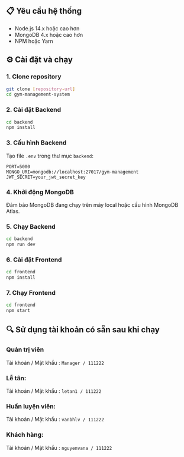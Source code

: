 ## 📋 Yêu cầu hệ thống

- Node.js 14.x hoặc cao hơn
- MongoDB 4.x hoặc cao hơn
- NPM hoặc Yarn

## ⚙️ Cài đặt và chạy

### 1. Clone repository
```bash
git clone [repository-url]
cd gym-management-system
```

### 2. Cài đặt Backend
```bash
cd backend
npm install
```

### 3. Cấu hình Backend
Tạo file `.env` trong thư mục `backend`:
```env
PORT=5000
MONGO_URI=mongodb://localhost:27017/gym-management
JWT_SECRET=your_jwt_secret_key
```

### 4. Khởi động MongoDB
Đảm bảo MongoDB đang chạy trên máy local hoặc cấu hình MongoDB Atlas.

### 5. Chạy Backend
```bash
cd backend
npm run dev
```

### 6. Cài đặt Frontend
```bash
cd frontend
npm install
```

### 7. Chạy Frontend
```bash
cd frontend
npm start
```

## 🔍 Sử dụng tài khoản có sẵn sau khi chạy
### Quản trị viên
Tài khoản / Mật khẩu : `Manager / 111222`

### Lễ tân:
Tài khoản / Mật khẩu : `letan1 / 111222`


### Huấn luyện viên:
Tài khoản / Mật khẩu : `vanbhlv / 111222`


### Khách hàng:
Tài khoản / Mật khẩu : `nguyenvana / 111222`


